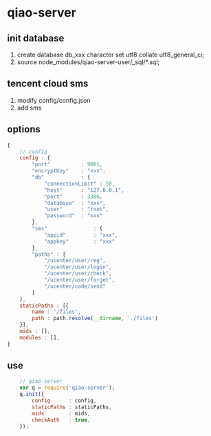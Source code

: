 # qiao-server

## init database
1. create database db_xxx character set utf8 collate utf8_general_ci;
2. source node_modules/qiao-server-user/_sql/*.sql;

## tencent cloud sms
1. modify config/config.json
2. add sms 

## options
```javascript
{
	// config
	config : {
		"port"			: 9001,
		"encryptKey" 	: "xxx",
		"db" 			: {
			"connectionLimit" : 50,
			"host"		: "127.0.0.1", 
			"port"		: 3306,
			"database"	: "xxx",
			"user"		: "root",
			"password"	: "xxx"
		},
		"sms"               : {
			"appid"         : "xxx",
			"appkey"        : "xxx"
		},
		"paths" : [
			"/ucenter/user/reg",
			"/ucenter/user/login",
			"/ucenter/user/check",
			"/ucenter/user/forget",
			"/ucenter/code/send"
		]
	},
	staticPaths : [{
		name : '/files',
		path : path.resolve(__dirname, './files')
	}],
	mids : [],
	modules : [],
}
```

## use
```javascript
    // qiao-server
    var q = require('qiao-server');
    q.init({
        config		: config,
        staticPaths	: staticPaths,
        mids		: mids,
        checkAuth	: true,
    });
```